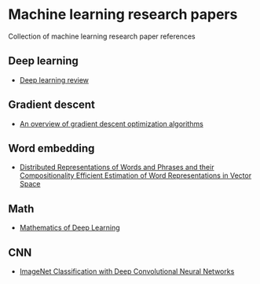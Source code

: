 # Machine learning research papers

Collection of machine learning research paper references 

## Deep learning

* [Deep learning review](https://www.cs.toronto.edu/~hinton/absps/NatureDeepReview.pdf)

## Gradient descent

* [An overview of gradient descent optimization algorithms](https://arxiv.org/abs/1609.04747)

## Word embedding 

* [Distributed Representations of Words and Phrases and their Compositionality
Efficient Estimation of Word Representations in Vector Space](https://arxiv.org/abs/1310.4546)

## Math

* [Mathematics of Deep Learning](https://arxiv.org/abs/1712.04741)


## CNN

* [ImageNet Classification with Deep Convolutional
Neural Networks](https://papers.nips.cc/paper/4824-imagenet-classification-with-deep-convolutional-neural-networks.pdf)
